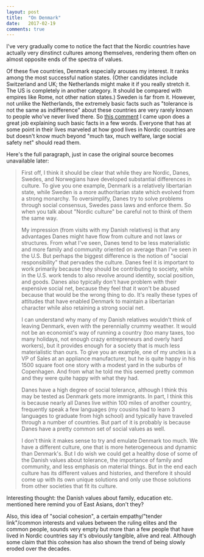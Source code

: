 ```yaml
---
layout: post
title:  "On Denmark"
date:   2017-02-19
comments: true
---
```


I've very gradually come to notice the fact that the Nordic countries have actually very dinstinct cultures among themselves, rendering them often on almost opposite ends of the spectra of values.

Of these five countries, Denmark especially arouses my interest. It ranks among the most successful nation states. (Other candidates include Switzerland and UK; the Netherlands might make it if you really stretch it. The US is completely in another category. It should be compared with empires like Rome, not other nation states.) Sweden is far from it. However, not unlike the Netherlands, the extremely basic facts such as "tolerance is not the same as indifference" about these countries are very rarely known to people who've never lived there. So [this comment](http://disq.us/p/1az3ymj) I came upon does a great job explaining such basic facts in a few words. Everyone that has at some point in their lives marveled at how good lives in Nordic countries are but doesn't know much beyond  "much tax, much welfare, large social safety net"  should read them.

Here's the full paragraph, just in case the original source becomes unavailable later:

>   First off, I think it should be clear that while they are Nordic, Danes, Swedes, and Norwegians have developed substantial differences in culture. To give you one example, Denmark is a relatively libertarian state, while Sweden is a more authoritarian state which evolved from a strong monarchy. To oversimplify, Danes try to solve problems through social consensus, Swedes pass laws and enforce them. So when you talk about "Nordic culture" be careful not to think of them the same way.
>
>   My impression (from visits with my Danish relatives) is that any advantages Danes might have flow from culture and not laws or structures. From what I've seen, Danes tend to be less materialistic and more family and community oriented on average than I've seen in the U.S. But perhaps the biggest difference is the notion of "social responsibility" that pervades the culture. Danes feel it is important to work primarily because they should be contributing to society, while in the U.S. work tends to also revolve around identity, social position, and goods. Danes also typically don't have problem with their expensive social net, because they feel that it won't be abused because that would be the wrong thing to do. It's really these types of attitudes that have enabled Denmark to maintain a libertarian character while also retaining a strong social net.
>
>   I can understand why many of my Danish relatives wouldn't think of leaving Denmark, even with the perennially crummy weather. It would not be an economist's way of running a country (too many taxes, too many holidays, not enough crazy entrepreneurs and overly hard workers), but it provides enough for a society that is much less materialistic than ours. To give you an example, one of my uncles is a VP of Sales at an appliance manufacturer, but he is quite happy in his 1500 square foot one story with a modest yard in the suburbs of Copenhagen. And from what he told me this seemed pretty common and they were quite happy with what they had.
>
>   Danes have a high degree of social tolerance, although I think this may be tested as Denmark gets more immigrants. In part, I think this is because nearly all Danes live within 100 miles of another country, frequently speak a few languages (my cousins had to learn 3 languages to graduate from high school) and typically have traveled through a number of countries. But part of it is probably is because Danes have a pretty common set of social values as well.
>
>   I don't think it makes sense to try and emulate Denmark too much. We have a different culture, one that is more heterogeneous and dynamic than Denmark's. But I do wish we could get a healthy dose of some of the Danish values about tolerance, the importance of family and community, and less emphasis on material things. But in the end each culture has its different values and histories, and therefore it should come up with its own unique solutions and only use those solutions from other societies that fit its culture.

Interesting thought: the Danish values about family, education etc. mentioned here remind you of East Asians, don't they?

Also, this idea of "social cohesion", a certain empathy/"tender link"/common interests and values between the ruling elites and the common people, sounds very empty but more than a few people that have lived in Nordic countries say it's obviously tangible, alive and real. Although some claim that this cohesion has also shown the trend of being slowly eroded over the decades.